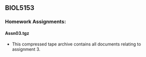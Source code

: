 ## BIOL5153

### Homework Assignments:

#### Assn03.tgz
* This compressed tape archive contains all documents relating to assignment 3.
